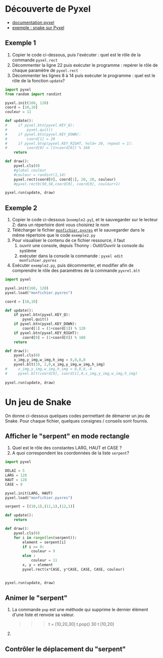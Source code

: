 # Découverte de Pyxel
* [documentation pyxel](https://github.com/kitao/pyxel/blob/main/docs/README.fr.md#comment-cr%C3%A9er-une-ressource)
* [exemple : snake sur Pyxel](Snake_Pyxel.pdf)


## Exemple 1
1. Copier le code ci-dessous, puis l'exécuter : quel est le rôle de la commande `pyxel.rect` 
2. Décommenter la ligne 22 puis exécuter le programme : repérer le rôle de chaque paramètre de  `pyxel.rect`
3. Décommenter les lignes 8 à 14 puis exécuter le programme : quel est le rôle de la fonction `update`?
```python
import pyxel
from random import randint

pyxel.init(160, 120)
coord = [10,10]
couleur = 11

def update():
#     if pyxel.btn(pyxel.KEY_Q):
#         pyxel.quit()
#     if pyxel.btn(pyxel.KEY_DOWN):
#         coord[1] = 20
#     if pyxel.btnp(pyxel.KEY_RIGHT, hold= 20, repeat = 1):
#         coord[0] = (1+coord[0]) % 160
    return

def draw():
    pyxel.cls(0)
    #global couleur
    #couleur = randint(1,14)
    pyxel.rect(coord[0], coord[1], 20, 20, couleur)
    #pyxel.rectb(50,50,coord[0], coord[0], couleur+1)

pyxel.run(update, draw)

```
## Exemple 2
1. Copier le code ci-dessous (`exemple2.py`), et le sauvegarder sur le lecteur Z: dans un répertoire dont vous choisirez le nom
2. Télécharger le fichier [`monfichier.pyxres`](monfichier.pyxres) et le sauvegarder dans le même répertoire que le code `exemple2.py`
3. Pour visualiser le contenu de ce fichier ressource, il faut
   1. ouvrir une console, depuis Thonny : Outil/Ouvrir la console du système
   2. exécuter dans la console la commande : `pyxel edit monfichier.pyxres`
5. Exécuter `exemple2.py`, puis décommenter, et modifier afin de comprendre le rôle des paramètres de la commande `pyxrel.blt`
```python
import pyxel

pyxel.init(160, 120)
pyxel.load("monfichier.pyxres")

coord = [10,10]

def update():
    if pyxel.btn(pyxel.KEY_Q):
        pyxel.quit()
    if pyxel.btn(pyxel.KEY_DOWN):
        coord[1] = (1+coord[1]) % 120
    if pyxel.btn(pyxel.KEY_RIGHT):
        coord[0] = (1+coord[0]) % 160
    return

def draw():
    pyxel.cls(0)
    x_img,y_img,w_img,h_img = 8,0,8,8
    pyxel.blt(10, 2,0,x_img,y_img,w_img,h_img)
#     x_img,y_img,w_img,h_img = 8,8,8,-8
#     pyxel.blt(coord[0], coord[1],0,x_img,y_img,w_img,h_img)
    
pyxel.run(update, draw)

```
# Un jeu de Snake
On donne ci-dessous quelques codes permettant de démarrer un jeu de Snake.
Pour chaque fichier, quelques consignes / conseils sont fournis.
## Afficher le "serpent" en mode rectangle
1. Quel est le rôle des constantes LARG, HAUT et CASE ?
2. A quoi correspondent les coordonnées de la liste `serpent`?
```python
import pyxel

DELAI = 5
LARG = 128
HAUT = 128
CASE = 8

pyxel.init(LARG, HAUT)
pyxel.load("monfichier.pyxres")

serpent = [(10,1),(11,1),(12,1)]

def update():
    return

def draw():
    pyxel.cls(0)
    for i in range(len(serpent)):
        element = serpent[i]
        if i == 0:
            couleur = 9
        else :
            couleur = 11
        x, y = element
        pyxel.rect(x*CASE, y*CASE, CASE, CASE, couleur)

    
pyxel.run(update, draw)
```

## Animer le "serpent"
1. La commande `pop` est une méthode qui supprime le dernier élément d'une liste et renvoie sa valeur.
   >>> t = [10,20,30]
   >>> t.pop()
   30
   >>> t
   [10,20]
3. 
## Contrôler le déplacement du "serpent"
